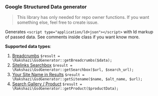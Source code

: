 ### Google Structured Data generator

> This library has only needed for repo owner functions. If you want something else, feel free to create issue.

Generates `<script type="application/ld+json"></script>` with ld markup of passed data. See comments inside class if you want know more.

**Supported data types**:

1. [Breadcrumbs](https://developers.google.com/search/docs/data-types/breadcrumbs) `$result = \Rakshazi\GsdGenerator::getBreadcrumbs($data);`
2. [Sitelinks Searchbox](https://developers.google.com/search/docs/data-types/sitelinks-searchbox) `$result = \Rakshazi\GsdGenerator::getSearchbox($url, $search_url);`
3. [Your Site Name in Results](https://developers.google.com/search/docs/data-types/sitename) `$result = \Rakshazi\GsdGenerator::getSitename($name, $alt_name, $url);`
4. [Search Gallery / Product](https://developers.google.com/search/docs/guides/search-gallery) `$result = \Rakshazi\GsdGenerator::getProduct($productData);`
